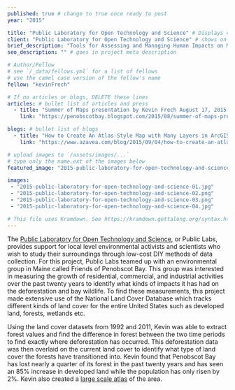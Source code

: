 ```yaml
---
published: true # change to true once ready to post
year: "2015"

title: "Public Laboratory for Open Technology and Science" # Displays on the project post page
client: "Public Laboratory for Open Technology and Science" # shows on the project card
brief_description: "Tools for Assessing and Managing Human Impacts on Maine’s Harbors" # shows on the project card
seo_description: "" # goes in project meta description

# Author/Fellow
# see `/_data/fellows.yml` for a list of fellows
# use the camel case version of the fellow's name
fellow: "kevinFrech"

# If no articles or blogs, DELETE these lines
articles: # bullet list of articles and press
  - title: "Summer of Maps presentation by Kevin Frech August 17, 2015 for Friends of Penobscot Bay & Public Laboratory, Penobscot Bay Blog, August 18th, 2015"
    link: "https://penobscotbay.blogspot.com/2015/08/summer-of-maps-presentation-by-kevin.html"

blogs: # bullet list of blogs
  - title: "How to Create An Atlas-Style Map with Many Layers in ArcGIS"
    link: "https://www.azavea.com/blog/2015/09/04/how-to-create-an-atlas-style-map-with-many-layers-in-arcgis/"

# upload images to `/assets/images/...`
# type only the name.ext of the images below
featured_image: "2015-public-laboratory-for-open-technology-and-science-featured.jpg"

images:
 - "2015-public-laboratory-for-open-technology-and-science-01.jpg"
 - "2015-public-laboratory-for-open-technology-and-science-02.png"
 - "2015-public-laboratory-for-open-technology-and-science-03.png"
 - "2015-public-laboratory-for-open-technology-and-science-04.jpg"

# This file uses Kramdown. See https://kramdown.gettalong.org/syntax.html for syntax
---
```

The [Public Laboratory for Open Technology and Science](https://publiclab.org/), or Public Labs, provides support for local level environmental activists and scientists who wish to study their surroundings through low-cost DIY methods of data collection. For this project, Public Labs teamed up with an environmental group in Maine called  Friends of Penobscot Bay. This group was interested in measuring the growth of residential, commercial, and industrial activities over the past twenty years to identify what kinds of impacts it has had on the deforestation and bay wildlife. To find these measurements, this project made extensive use of the National Land Cover Database which tracks different kinds of land cover for the entire United States such as developed land, forests, wetlands etc.

Using the land cover datasets from 1992 and 2011, Kevin was able to extract forest values and find the difference in forest between the two time periods to find exactly where deforestation has occurred. This deforestation data was then overlaid on the current land cover to identify what type of land cover the forests have transitioned into. Kevin found that Penobscot Bay has lost nearly a quarter of its forest in the past twenty years and has seen an 85% increase in developed land while the population has only risen by 2%. Kevin also created a [large scale atlas](https://s3.amazonaws.com/s3.azavea.com/images/atlas/PBay_RefMapLandCover.jpg) of the area.

